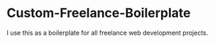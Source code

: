 Custom-Freelance-Boilerplate
============================

I use this as a boilerplate for all freelance web development projects.
